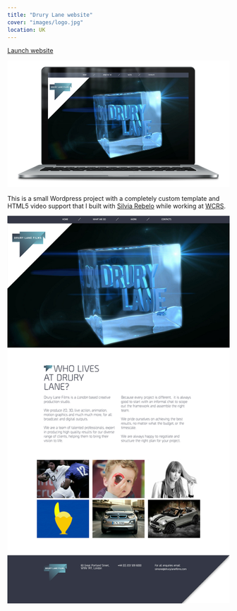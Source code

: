```yaml
---
title: "Drury Lane website"
cover: "images/logo.jpg"
location: UK
---
```


<p class="work-links">
<a class="btn icon icon-external" href="http://www.drurylanefilms.com/" target="_blank">Launch website</a>
</p>

![](./images/1.jpg)

This is a small Wordpress project with a completely custom template and HTML5 video support that I built with [Silvia Rebelo](http://www.silviarebelo.com/) while working at [WCRS](http://www.wcrs.com).

![](./images/2.jpg)
